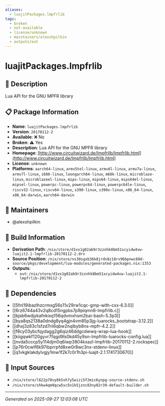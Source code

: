 ```yaml
---
aliases:
  - luajitPackages.lmpfrlib
tags:
  - broken
  - not-available
  - license/unknown
  - maintainers/alexshpilkin
  - outputs/out
---
```


# luajitPackages.lmpfrlib

## 📝 Description

Lua API for the GNU MPFR library

## 📋 Package Information

- **Name**: `luajitPackages.lmpfrlib`
- **Version**: `20170112-2`
- **Available**: ❌ No
- **Broken**: ⚠️ Yes
- **Description**: Lua API for the GNU MPFR library
- **Homepage**: [http://www.circuitwizard.de/lmpfrlib/lmpfrlib.html](http://www.circuitwizard.de/lmpfrlib/lmpfrlib.html)
- **License**: `unknown`
- **Platforms**: `aarch64-linux`, `armv5tel-linux`, `armv6l-linux`, `armv7a-linux`, `armv7l-linux`, `i686-linux`, `loongarch64-linux`, `m68k-linux`, `microblaze-linux`, `microblazeel-linux`, `mips-linux`, `mips64-linux`, `mips64el-linux`, `mipsel-linux`, `powerpc-linux`, `powerpc64-linux`, `powerpc64le-linux`, `riscv32-linux`, `riscv64-linux`, `s390-linux`, `s390x-linux`, `x86_64-linux`, `x86_64-darwin`, `aarch64-darwin`
## 👥 Maintainers

- @alexshpilkin


## 🔧 Build Information

- **Derivation Path**: `/nix/store/d1vx1g02ab9r3zznhk8bm51xcyidw4vw-luajit2.1-lmpfrlib-20170112-2.drv`
- **Source Position**: `/nix/store/ns30sqxb36k8jrds8z18rv96bpnwc60d-source/pkgs/development/lua-modules/generated-packages.nix:1353`
- **Outputs**:
  - `out`:  `/nix/store/d1vx1g02ab9r3zznhk8bm51xcyidw4vw-luajit2.1-lmpfrlib-20170112-2`

## 🔗 Dependencies

- [[5fnl19ibazlhzcrmxg56s11v29rw1cqc-gmp-with-cxx-6.3.0]]
- [[6rz6744a43v2q8cd15ngpbs7p9piqmn8-lmpfrlib.c]]
- [[bjsb6wdjykafnkixq156qdvmxhsm2bai-bash-5.3p3]]
- [[bya8qs2138a0dndg8yq4gjn4vm85p3jg-luarocks_bootstrap-3.12.2]]
- [[dhxj3z83c1sfzd7rii6qbw2nqlbyb8ns-mpfr-4.2.2]]
- [[f8cy03ybcfqydagg2g6qiz46ddgcdwwq-wrap-lua-hook]]
- [[kiigqwkf120gyvr7fqgd9ls0kd45y9sn-lmpfrlib-luarocks-config.lua]]
- [[nvda5cccp5y114djm0q6iwp3804kxazl-lmpfrlib-20170112-2.rockspec]]
- [[p76r0cwlf6k97ibprrpfd8xw0r8wc3nx-stdenv-linux]]
- [[q1vkgklakdylvgjy1mw1f2k7c0r1h3pi-luajit-2.1.1741730670]]

## 📁 Input Sources

- `/nix/store/l622p70vy8k5sh7y5wizi5f2mic6ynpg-source-stdenv.sh`
- `/nix/store/shkw4qm9qcw5sc5n1k5jznc83ny02r39-default-builder.sh`

---
*Generated on 2025-09-27 12:03:08 UTC*
